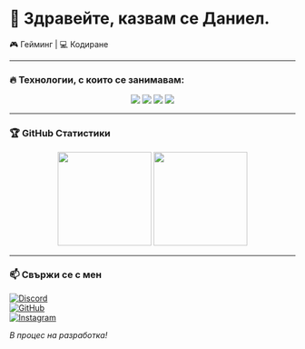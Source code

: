 # 👋 Здравейте, казвам се Даниел.  

🎮 Гейминг | 💻 Кодиране

---

### 🔥 Технологии, с които се занимавам:
<p align="center">
  <img src="https://img.shields.io/badge/Linux-000?style=for-the-badge&logo=linux&logoColor=yellow"/>
  <img src="https://img.shields.io/badge/QBcore-4285F4?style=for-the-badge&logo=fivem&logoColor=white">
  <img src="https://img.shields.io/badge/HTML-E34F26?style=for-the-badge&logo=html5&logoColor=white"/>
  <img src="https://img.shields.io/badge/CSS-1572B6?style=for-the-badge&logo=css3&logoColor=white"/>
</p>

---

### 🏆 GitHub Статистики

<p align="center">
  <img src="https://github-readme-stats.vercel.app/api?username=danielbg14&show_icons=true&theme=radical" height="165">
  <img src="https://github-readme-stats.vercel.app/api/top-langs/?username=danielbg14&layout=compact&theme=radical" height="165">
</p>

---

### 📫 Свържи се с мен 
[![Discord](https://img.shields.io/badge/Discord-danielbg__14-7289DA?style=for-the-badge&logo=discord&logoColor=white)](https://discord.com/users/853017702784040980) <br>
[![GitHub](https://img.shields.io/badge/GitHub-danielbg14-181717?style=for-the-badge&logo=github)](https://github.com/danielbg14) <br>
[![Instagram](https://img.shields.io/badge/Instagram-danielbg__14-E4405F?style=for-the-badge&logo=instagram&logoColor=white)](https://instagram.com/danielbg_14)  

_*В процес на разработка!*_
